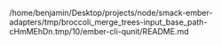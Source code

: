 /home/benjamin/Desktop/projects/node/smack-ember-adapters/tmp/broccoli_merge_trees-input_base_path-cHmMEhDn.tmp/10/ember-cli-qunit/README.md
